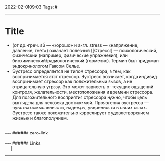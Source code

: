 2022-02-0109:03
Tags: #

---
# Title
- (от др.-греч. εὖ — «хорошо» и англ. stress — «напряжение, давление, гнёт») означает полезный [[Стресс]] — психологический, физический (например, физические упражнения), или биохимический/радиологический (гормезис). Термин был придуман эндокринологом Гансом Селье. 
- Эустресс определяется не типом стрессора, а тем, как воспринимается этот стрессор. Эустресс возникает, когда индивид воспринимает стрессор как положительный вызов, а не отрицательную угрозу. Это может зависеть от текущих ощущений контроля, желательности, местоположения и времени стрессора. Для положительного восприятия стрессора нужно, чтобы цель выглядела для человека достижимой. Проявления эустресса — чувства осмысленности, надежды, уверенности в своих силах. Эустресс также положительно коррелирует с удовлетворением жизнью и благополучием.
</br>
---
###### zero-link </br>

</br>
---
###### Links </br>
 &emsp; | &emsp; 


---